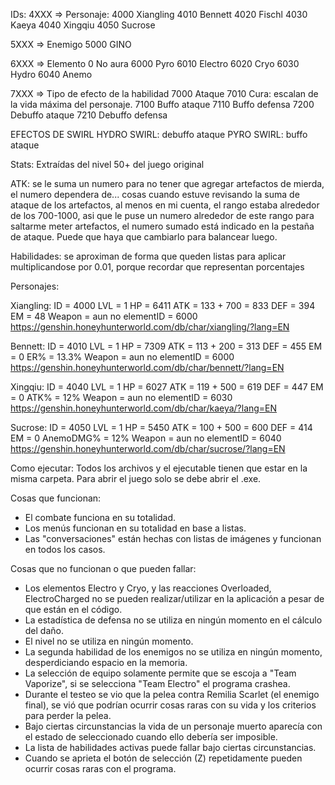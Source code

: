 IDs:
4XXX => Personaje:
4000 Xiangling
4010 Bennett
4020 Fischl
4030 Kaeya
4040 Xingqiu
4050 Sucrose

5XXX => Enemigo
5000 GINO

6XXX => Elemento
0    No aura
6000 Pyro
6010 Electro
6020 Cryo
6030 Hydro
6040 Anemo

7XXX => Tipo de efecto de la habilidad
7000 Ataque
7010 Cura: escalan de la vida máxima del personaje.
7100 Buffo ataque
7110 Buffo defensa
7200 Debuffo ataque
7210 Debuffo defensa

EFECTOS DE SWIRL
HYDRO SWIRL: debuffo ataque
PYRO SWIRL: buffo ataque


Stats: Extraídas del nivel 50+ del juego original

ATK: se le suma un numero para no tener que agregar artefactos de mierda, el numero dependera de... cosas cuando estuve revisando la 
suma de ataque de los artefactos, al menos en mi cuenta, el rango estaba alrededor de los 700-1000, asi que le puse un numero alrededor 
de este rango para saltarme meter artefactos, el numero sumado está indicado en la pestaña de ataque. Puede que haya que cambiarlo para balancear luego.

Habilidades: se aproximan de forma que queden listas para aplicar multiplicandose por 0.01, porque recordar que representan porcentajes

Personajes:

Xiangling:
ID = 4000
LVL = 1
HP = 6411
ATK = 133 + 700 = 833
DEF = 394
EM = 48
Weapon = aun no
elementID = 6000
https://genshin.honeyhunterworld.com/db/char/xiangling/?lang=EN

Bennett:
ID = 4010
LVL = 1
HP = 7309
ATK = 113 + 200 = 313
DEF = 455
EM = 0
ER% = 13.3%
Weapon = aun no
elementID = 6000
https://genshin.honeyhunterworld.com/db/char/bennett/?lang=EN

Xingqiu:
ID = 4040
LVL = 1
HP = 6027
ATK = 119 + 500 = 619
DEF = 447
EM = 0
ATK% = 12%
Weapon = aun no
elementID = 6030
https://genshin.honeyhunterworld.com/db/char/kaeya/?lang=EN

Sucrose:
ID = 4050
LVL = 1
HP = 5450
ATK = 100 + 500 = 600
DEF = 414
EM = 0
AnemoDMG% = 12%
Weapon = aun no
elementID = 6040
https://genshin.honeyhunterworld.com/db/char/sucrose/?lang=EN

Como ejecutar:
Todos los archivos y el ejecutable tienen que estar en la misma carpeta.
Para abrir el juego solo se debe abrir el .exe.

Cosas que funcionan:
- El combate funciona en su totalidad.
- Los menús funcionan en su totalidad en base a listas.
- Las "conversaciones" están hechas con listas de imágenes y funcionan en todos los casos.

Cosas que no funcionan o que pueden fallar:
- Los elementos Electro y Cryo, y las reacciones Overloaded, ElectroCharged no se pueden realizar/utilizar en la aplicación a pesar de que están en el código.
- La estadística de defensa no se utiliza en ningún momento en el cálculo del daño.
- El nivel no se utiliza en ningún momento.
- La segunda habilidad de los enemigos no se utiliza en ningún momento, desperdiciando espacio en la memoria.
- La selección de equipo solamente permite que se escoja a "Team Vaporize", si se selecciona "Team Electro" el programa crashea.
- Durante el testeo se vio que la pelea contra Remilia Scarlet (el enemigo final), se vió que podrían ocurrir cosas raras con su vida y los criterios para perder la pelea.
- Bajo ciertas circunstancias la vida de un personaje muerto aparecía con el estado de seleccionado cuando ello debería ser imposible.
- La lista de habilidades activas puede fallar bajo ciertas circunstancias.
- Cuando se aprieta el botón de selección (Z) repetidamente pueden ocurrir cosas raras con el programa.